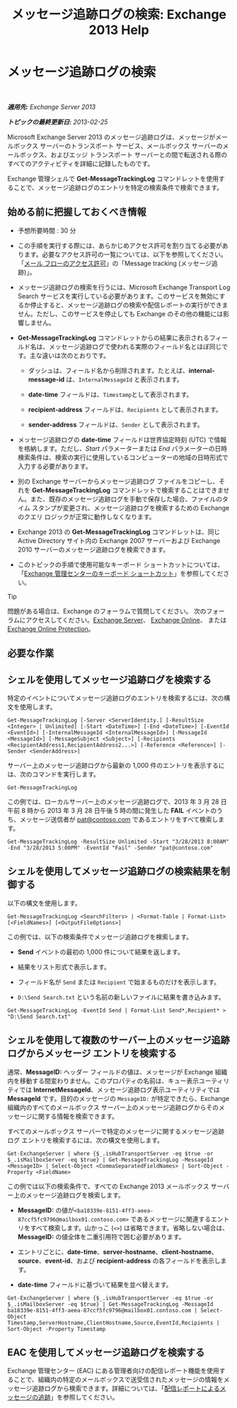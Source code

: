 ﻿---
title: 'メッセージ追跡ログの検索: Exchange 2013 Help'
TOCTitle: メッセージ追跡ログの検索
ms:assetid: e1678327-bcd5-42d4-a363-67f33067fe9a
ms:mtpsurl: https://technet.microsoft.com/ja-jp/library/Bb124926(v=EXCHG.150)
ms:contentKeyID: 51407594
ms.date: 04/24/2018
mtps_version: v=EXCHG.150
ms.translationtype: HT
---

# メッセージ追跡ログの検索

 

_**適用先:** Exchange Server 2013_

_**トピックの最終更新日:** 2013-02-25_

Microsoft Exchange Server 2013 のメッセージ追跡ログは、メッセージがメールボックス サーバーのトランスポート サービス、メールボックス サーバーのメールボックス、およびエッジ トランスポート サーバーとの間で転送される際のすべてのアクティビティを詳細に記録したものです。

Exchange 管理シェルで **Get-MessageTrackingLog** コマンドレットを使用することで、メッセージ追跡ログのエントリを特定の検索条件で検索できます。

## 始める前に把握しておくべき情報

  - 予想所要時間 : 30 分

  - この手順を実行する際には、あらかじめアクセス許可を割り当てる必要があります。必要なアクセス許可の一覧については、以下を参照してください。「[メール フローのアクセス許可](mail-flow-permissions-exchange-2013-help.md)」の「Message tracking (メッセージ追跡)」。

  - メッセージ追跡ログの検索を行うには、Microsoft Exchange Transport Log Search サービスを実行している必要があります。このサービスを無効にするか停止すると、メッセージ追跡ログの検索や配信レポートの実行ができません。ただし、このサービスを停止しても Exchange のその他の機能には影響しません。

  - **Get-MessageTrackingLog** コマンドレットからの結果に表示されるフィールド名は、メッセージ追跡ログで使われる実際のフィールド名とほぼ同じです。主な違いは次のとおりです。
    
      - ダッシュは、フィールド名から削除されます。たとえば、**internal-message-id** は、`InternalMessageId` と表示されます。
    
      - **date-time** フィールドは、`Timestamp`として表示されます。
    
      - **recipient-address** フィールドは、`Recipients` として表示されます。
    
      - **sender-address** フィールドは、`Sender` として表示されます。

  - メッセージ追跡ログの **date-time** フィールドは世界協定時刻 (UTC) で情報を格納します。ただし、*Start* パラメーターまたは *End* パラメーターの日時検索条件は、検索の実行に使用しているコンピューターの地域の日時形式で入力する必要があります。

  - 別の Exchange サーバーからメッセージ追跡ログ ファイルをコピーし、それを **Get-MessageTrackingLog** コマンドレットで検索することはできません。また、既存のメッセージ追跡ログを手動で保存した場合、ファイルのタイム スタンプが変更され、メッセージ追跡ログを検索するための Exchange のクエリ ロジックが正常に動作しなくなります。

  - Exchange 2013 の **Get-MessageTrackingLog** コマンドレットは、同じ Active Directory サイト内の Exchange 2007 サーバーおよび Exchange 2010 サーバーのメッセージ追跡ログを検索できます。

  - このトピックの手順で使用可能なキーボード ショートカットについては、「[Exchange 管理センターのキーボード ショートカット](keyboard-shortcuts-in-the-exchange-admin-center-exchange-online-protection-help.md)」を参照してください。


> [!TIP]
> 問題がある場合は、Exchange のフォーラムで質問してください。 次のフォーラムにアクセスしてください。<A href="https://go.microsoft.com/fwlink/p/?linkid=60612">Exchange Server</A>、 <A href="https://go.microsoft.com/fwlink/p/?linkid=267542">Exchange Online</A>、 または <A href="https://go.microsoft.com/fwlink/p/?linkid=285351">Exchange Online Protection</A>。



## 必要な作業

## シェルを使用してメッセージ追跡ログを検索する

特定のイベントについてメッセージ追跡ログのエントリを検索するには、次の構文を使用します。

    Get-MessageTrackingLog [-Server <ServerIdentity.] [-ResultSize <Integer> | Unlimited] [-Start <DateTime>] [-End <DateTime>] [-EventId <EventId>] [-InternalMessageId <InternalMessageId>] [-MessageId <MessageId>] [-MessageSubject <Subject>] [-Recipients <RecipientAddress1,RecipientAddress2...>] [-Reference <Reference>] [-Sender <SenderAddress>]

サーバー上のメッセージ追跡ログから最新の 1,000 件のエントリを表示するには、次のコマンドを実行します。

    Get-MessageTrackingLog

この例では、ローカルサーバー上のメッセージ追跡ログで、2013 年 3 月 28 日午前 8 時から 2013 年 3 月 28 日午後 5 時の間に発生した **FAIL** イベントのうち、メッセージ送信者が pat@contoso.com であるエントリをすべて検索します。

    Get-MessageTrackingLog -ResultSize Unlimited -Start "3/28/2013 8:00AM" -End "3/28/2013 5:00PM" -EventId "Fail" -Sender "pat@contoso.com"

## シェルを使用してメッセージ追跡ログの検索結果を制御する

以下の構文を使用します。

    Get-MessageTrackingLog <SearchFilters> | <Format-Table | Format-List> [<FieldNames>] [<OutputFileOptions>]

この例では、以下の検索条件でメッセージ追跡ログを検索します。

  - **Send** イベントの最初の 1,000 件について結果を返します。

  - 結果をリスト形式で表示します。

  - フィールド名が `Send` または `Recipient` で始まるものだけを表示します。

  - `D:\Send Search.txt` という名前の新しいファイルに結果を書き込みます。

<!-- end list -->

    Get-MessageTrackingLog -EventId Send | Format-List Send*,Recipient* > "D:\Send Search.txt"

## シェルを使用して複数のサーバー上のメッセージ追跡ログからメッセージ エントリを検索する

通常、**MessageID:**  ヘッダー フィールドの値は、メッセージが Exchange 組織内を移動する間変わりません。このプロパティの名前は、キュー表示ユーティリティでは **InternetMessageId**、メッセージ追跡ログ表示ユーティリティでは **MessageId** です。目的のメッセージの `MessageID:` が特定できたら、Exchange 組織内のすべてのメールボックス サーバー上のメッセージ追跡ログからそのメッセージに関する情報を検索できます。

すべてのメールボックス サーバーで特定のメッセージに関するメッセージ追跡ログ エントリを検索するには、次の構文を使用します。

    Get-ExchangeServer | where {$_.isHubTransportServer -eq $true -or $_.isMailboxServer -eq $true} | Get-MessageTrackingLog -MessageId <MessageID> | Select-Object <CommaSeparatedFieldNames> | Sort-Object -Property <FieldName>

この例では以下の検索条件で、すべての Exchange 2013 メールボックス サーバー上のメッセージ追跡ログを検索します。

  - **MessageID:**  の値が`<ba18339e-8151-4ff3-aeea-87ccf5fc9796@mailbox01.contoso.com>` であるメッセージに関連するエントリをすべて検索します。山かっこ (`<>`) は省略できます。省略しない場合は、**MessageID:**  の値全体を二重引用符で囲む必要があります。

  - エントリごとに、**date-time**、**server-hostname**、**client-hostname**、**source**、**event-id**、および **recipient-address** の各フィールドを表示します。

  - **date-time** フィールドに基づいて結果を並べ替えます。

<!-- end list -->

    Get-ExchangeServer | where {$_.isHubTransportServer -eq $true -or $_.isMailboxServer -eq $true} | Get-MessageTrackingLog -MessageId ba18339e-8151-4ff3-aeea-87ccf5fc9796@mailbox01.contoso.com | Select-Object Timestamp,ServerHostname,ClientHostname,Source,EventId,Recipients | Sort-Object -Property Timestamp

## EAC を使用してメッセージ追跡ログを検索する

Exchange 管理センター (EAC) にある管理者向けの配信レポート機能を使用することで、組織内の特定のメールボックスで送受信されたメッセージの情報をメッセージ追跡ログから検索できます。詳細については、「[配信レポートによるメッセージの追跡](track-messages-with-delivery-reports-exchange-2013-help.md)」を参照してください。

